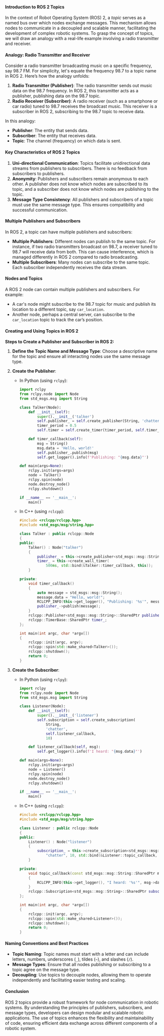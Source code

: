 #### Introduction to ROS 2 Topics

In the context of Robot Operating System (ROS) 2, a *topic* serves as a named bus over which nodes exchange messages. This mechanism allows nodes to communicate in a decoupled and scalable manner, facilitating the development of complex robotic systems. To grasp the concept of topics, we will draw an analogy with a real-life example involving a radio transmitter and receiver.

#### Analogy: Radio Transmitter and Receiver

Consider a radio transmitter broadcasting music on a specific frequency, say 98.7 FM. For simplicity, let's equate the frequency 98.7 to a topic name in ROS 2. Here’s how the analogy unfolds:

1. **Radio Transmitter (Publisher)**: The radio transmitter sends out music data on the 98.7 frequency. In ROS 2, this transmitter acts as a publisher, publishing data on the 98.7 topic.
2. **Radio Receiver (Subscriber)**: A radio receiver (such as a smartphone or car radio) tuned to 98.7 receives the broadcast music. This receiver is a subscriber in ROS 2, subscribing to the 98.7 topic to receive data.

In this analogy:

- **Publisher**: The entity that sends data.
- **Subscriber**: The entity that receives data.
- **Topic**: The channel (frequency) on which data is sent.

#### Key Characteristics of ROS 2 Topics

1. **Uni-directional Communication**: Topics facilitate unidirectional data streams from publishers to subscribers. There is no feedback from subscribers to publishers.
2. **Anonymity**: Publishers and subscribers remain anonymous to each other. A publisher does not know which nodes are subscribed to its topic, and a subscriber does not know which nodes are publishing to the topic.
3. **Message Type Consistency**: All publishers and subscribers of a topic must use the same message type. This ensures compatibility and successful communication.

#### Multiple Publishers and Subscribers

In ROS 2, a topic can have multiple publishers and subscribers:

- **Multiple Publishers**: Different nodes can publish to the same topic. For instance, if two radio transmitters broadcast on 98.7, a receiver tuned to 98.7 will receive data from both. This can cause interference, which is managed differently in ROS 2 compared to radio broadcasting.
- **Multiple Subscribers**: Many nodes can subscribe to the same topic. Each subscriber independently receives the data stream.

#### Nodes and Topics

A ROS 2 node can contain multiple publishers and subscribers. For example:

- A car's node might subscribe to the 98.7 topic for music and publish its location to a different topic, say `car_location`.
- Another node, perhaps a central server, can subscribe to the `car_location` topic to track the car’s position.

#### Creating and Using Topics in ROS 2

**Steps to Create a Publisher and Subscriber in ROS 2:**

1. **Define the Topic Name and Message Type**: Choose a descriptive name for the topic and ensure all interacting nodes use the same message type.
2. **Create the Publisher**:

   - In Python (using `rclpy`):
     ```python
     import rclpy
     from rclpy.node import Node
     from std_msgs.msg import String

     class Talker(Node):
         def __init__(self):
             super().__init__('talker')
             self.publisher_ = self.create_publisher(String, 'chatter', 10)
             timer_period = 0.5
             self.timer = self.create_timer(timer_period, self.timer_callback)

         def timer_callback(self):
             msg = String()
             msg.data = 'Hello, world!'
             self.publisher_.publish(msg)
             self.get_logger().info(f'Publishing: "{msg.data}"')

     def main(args=None):
         rclpy.init(args=args)
         node = Talker()
         rclpy.spin(node)
         node.destroy_node()
         rclpy.shutdown()

     if __name__ == '__main__':
         main()
     ```
   - In C++ (using `rclcpp`):
     ```cpp
     #include <rclcpp/rclcpp.hpp>
     #include <std_msgs/msg/string.hpp>

     class Talker : public rclcpp::Node
     {
     public:
         Talker() : Node("talker")
         {
             publisher_ = this->create_publisher<std_msgs::msg::String>("chatter", 10);
             timer_ = this->create_wall_timer(
                 500ms, std::bind(&Talker::timer_callback, this));
         }

     private:
         void timer_callback()
         {
             auto message = std_msgs::msg::String();
             message.data = "Hello, world!";
             RCLCPP_INFO(this->get_logger(), "Publishing: '%s'", message.data.c_str());
             publisher_->publish(message);
         }
         rclcpp::Publisher<std_msgs::msg::String>::SharedPtr publisher_;
         rclcpp::TimerBase::SharedPtr timer_;
     };

     int main(int argc, char *argv[])
     {
         rclcpp::init(argc, argv);
         rclcpp::spin(std::make_shared<Talker>());
         rclcpp::shutdown();
         return 0;
     }
     ```
3. **Create the Subscriber**:

   - In Python (using `rclpy`):
     ```python
     import rclpy
     from rclpy.node import Node
     from std_msgs.msg import String

     class Listener(Node):
         def __init__(self):
             super().__init__('listener')
             self.subscription = self.create_subscription(
                 String,
                 'chatter',
                 self.listener_callback,
                 10)

         def listener_callback(self, msg):
             self.get_logger().info(f'I heard: "{msg.data}"')

     def main(args=None):
         rclpy.init(args=args)
         node = Listener()
         rclpy.spin(node)
         node.destroy_node()
         rclpy.shutdown()

     if __name__ == '__main__':
         main()
     ```
   - In C++ (using `rclcpp`):
     ```cpp
     #include <rclcpp/rclcpp.hpp>
     #include <std_msgs/msg/string.hpp>

     class Listener : public rclcpp::Node
     {
     public:
         Listener() : Node("listener")
         {
             subscription_ = this->create_subscription<std_msgs::msg::String>(
                 "chatter", 10, std::bind(&Listener::topic_callback, this, std::placeholders::_1));
         }

     private:
         void topic_callback(const std_msgs::msg::String::SharedPtr msg) const
         {
             RCLCPP_INFO(this->get_logger(), "I heard: '%s'", msg->data.c_str());
         }
         rclcpp::Subscription<std_msgs::msg::String>::SharedPtr subscription_;
     };

     int main(int argc, char *argv[])
     {
         rclcpp::init(argc, argv);
         rclcpp::spin(std::make_shared<Listener>());
         rclcpp::shutdown();
         return 0;
     }
     ```

#### Naming Conventions and Best Practices

- **Topic Naming**: Topic names must start with a letter and can include letters, numbers, underscores (`_`), tildes (`~`), and slashes (`/`).
- **Message Types**: Ensure that all nodes publishing or subscribing to a topic agree on the message type.
- **Decoupling**: Use topics to decouple nodes, allowing them to operate independently and facilitating easier testing and scaling.

#### Conclusion

ROS 2 topics provide a robust framework for node communication in robotic systems. By understanding the principles of publishers, subscribers, and message types, developers can design modular and scalable robotic applications. The use of topics enhances the flexibility and maintainability of code, ensuring efficient data exchange across different components of a robotic system.
